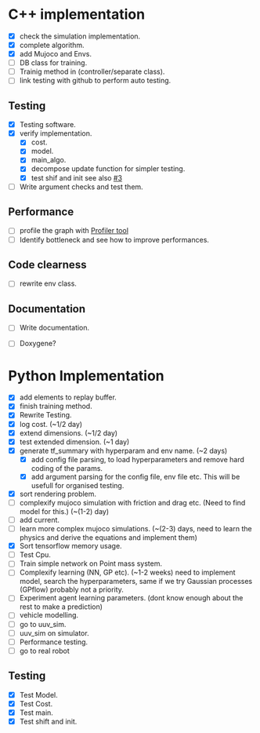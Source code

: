 # C++ implementation

- [X] check the simulation implementation.
- [X] complete algorithm.
- [X] add Mujoco and Envs.
- [ ] DB class for training.
- [ ] Trainig method in (controller/separate class).
- [ ] link testing with github to perform auto testing.

## Testing

 - [X] Testing software.
 - [X] verify implementation.
    - [X] cost.
    - [X] model.
    - [X] main_algo.
    - [X] decompose update function for simpler testing.
    - [X] test shif and init see also [#3](/../../issues/1)
 - [ ] Write argument checks and test them.

## Performance

  - [ ] profile the graph with [Profiler tool](https://www.tensorflow.org/guide/profiler)
  - [ ] Identify bottleneck and see how to improve performances.

## Code clearness

  - [ ] rewrite env class.

## Documentation

  - [ ] Write documentation.
  - [ ] Doxygene?


# Python Implementation

  - [X] add elements to replay buffer.
  - [X] finish training method.
  - [X] Rewrite Testing.
  - [X] log cost. (~1/2 day)
  - [X] extend dimensions. (~1/2 day)
  - [X] test extended dimension. (~1 day)
  - [X] generate tf_summary with hyperparam and env name. (~2 days)
    - [X] add config file parsing, to load hyperparameters and remove hard coding of the params.
    - [X] add argument parsing for the config file, env file etc.
    This will be usefull for organised testing.
  - [X] sort rendering problem.
  - [ ] complexify mujoco simulation with friction and drag etc. (Need to find model for this.) (~(1-2) day)
  - [ ] add current.
  - [ ] learn more complex mujoco simulations. (~(2-3) days, need to learn the physics and derive the equations and  implement them)
  - [X] Sort tensorflow memory usage.
  - [ ] Test Cpu.
  - [ ] Train simple network on Point mass system.
  - [ ] Complexify learning (NN, GP etc). (~1-2 weeks) need to implement model, search the hyperparameters, same if we try Gaussian processes (GPflow) probably not a priority.
  - [ ] Experiment agent learning parameters. (dont know enough about the rest to make a prediction)
  - [ ] vehicle modelling.
  - [ ] go to uuv_sim.
  - [ ] uuv_sim on simulator.
  - [ ] Performance testing.
  - [ ] go to real robot

## Testing

  - [X] Test Model.
  - [X] Test Cost.
  - [X] Test main.
  - [X] Test shift and init.
